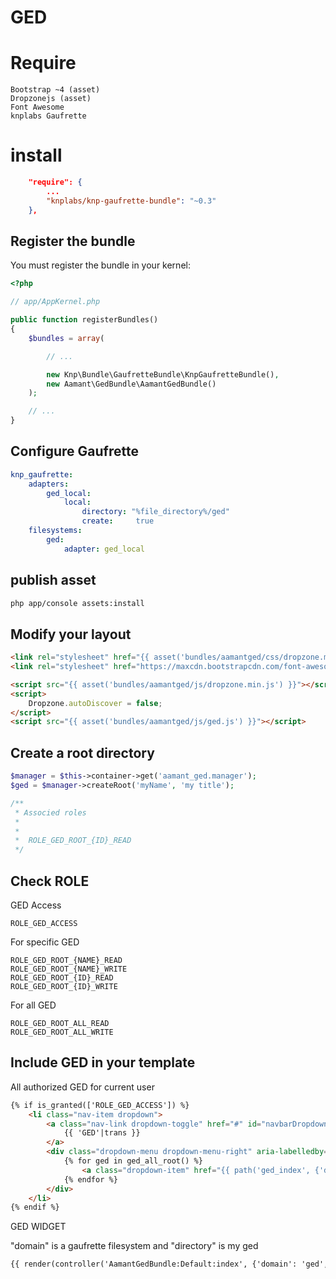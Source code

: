 GED
===

# Require

    Bootstrap ~4 (asset)
    Dropzonejs (asset)
    Font Awesome
    knplabs Gaufrette
    
# install

``` json
    "require": {
        ...
        "knplabs/knp-gaufrette-bundle": "~0.3"
    },
```

## Register the bundle

You must register the bundle in your kernel:

``` php
<?php

// app/AppKernel.php

public function registerBundles()
{
    $bundles = array(

        // ...

        new Knp\Bundle\GaufretteBundle\KnpGaufretteBundle(),
        new Aamant\GedBundle\AamantGedBundle()
    );

    // ...
}
```
## Configure Gaufrette

```yml
knp_gaufrette:
    adapters:
        ged_local:
            local:
                directory: "%file_directory%/ged"
                create:     true
    filesystems:
        ged:
            adapter: ged_local
```

## publish asset

```bash
php app/console assets:install
```

## Modify your layout

```html
<link rel="stylesheet" href="{{ asset('bundles/aamantged/css/dropzone.min.css') }}">
<link rel="stylesheet" href="https://maxcdn.bootstrapcdn.com/font-awesome/4.7.0/css/font-awesome.min.css">
```

```html
<script src="{{ asset('bundles/aamantged/js/dropzone.min.js') }}"></script>
<script>
    Dropzone.autoDiscover = false;
</script>
<script src="{{ asset('bundles/aamantged/js/ged.js') }}"></script>
```

## Create a root directory

```php
$manager = $this->container->get('aamant_ged.manager');
$ged = $manager->createRoot('myName', 'my title');

/**
 * Associed roles
 *
 *   
 *  ROLE_GED_ROOT_{ID}_READ 
 */

```

## Check ROLE
GED Access

```ROLE_GED_ACCESS```

For specific GED

````
ROLE_GED_ROOT_{NAME}_READ
ROLE_GED_ROOT_{NAME}_WRITE
ROLE_GED_ROOT_{ID}_READ 
ROLE_GED_ROOT_{ID}_WRITE
```` 

For all GED

````
ROLE_GED_ROOT_ALL_READ
ROLE_GED_ROOT_ALL_WRITE
````


## Include GED in your template

All authorized GED for current user

```html
{% if is_granted(['ROLE_GED_ACCESS']) %}
    <li class="nav-item dropdown">
        <a class="nav-link dropdown-toggle" href="#" id="navbarDropdownMenuGed" data-toggle="dropdown" aria-haspopup="true" aria-expanded="false">
            {{ 'GED'|trans }}
        </a>
        <div class="dropdown-menu dropdown-menu-right" aria-labelledby="navbarDropdownMenuGed">
            {% for ged in ged_all_root() %}
                <a class="dropdown-item" href="{{ path('ged_index', {'directory': ged.id}) }}">{{ ged.title }}</a>
            {% endfor %}
        </div>
    </li>
{% endif %}
```

GED WIDGET

"domain" is a gaufrette filesystem and "directory" is my ged

```html
{{ render(controller('AamantGedBundle:Default:index', {'domain': 'ged', 'directory': myGed})) }}
```